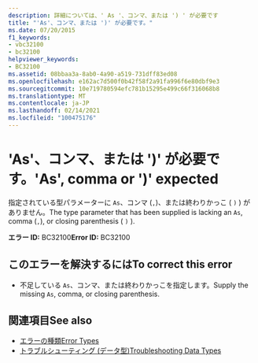 ```yaml
---
description: 詳細については、' As '、コンマ、または ') ' が必要です
title: "'As'、コンマ、または ')' が必要です。"
ms.date: 07/20/2015
f1_keywords:
- vbc32100
- bc32100
helpviewer_keywords:
- BC32100
ms.assetid: 08bbaa3a-8ab0-4a90-a519-731dff83ed08
ms.openlocfilehash: e162ac7d500f0b42f58f2a91fa996f6e80dbf9e3
ms.sourcegitcommit: 10e719780594efc781b15295e499c66f316068b8
ms.translationtype: MT
ms.contentlocale: ja-JP
ms.lasthandoff: 02/14/2021
ms.locfileid: "100475176"
---
```

# <a name="as-comma-or--expected"></a><span data-ttu-id="6e1d0-103">'As'、コンマ、または ')' が必要です。</span><span class="sxs-lookup"><span data-stu-id="6e1d0-103">'As', comma or ')' expected</span></span>

<span data-ttu-id="6e1d0-104">指定されている型パラメーターに `As`、コンマ (`,`)、または終わりかっこ ( `)` ) がありません。</span><span class="sxs-lookup"><span data-stu-id="6e1d0-104">The type parameter that has been supplied is lacking an `As`, comma (`,`), or closing parenthesis ( `)` ).</span></span>  
  
 <span data-ttu-id="6e1d0-105">**エラー ID:** BC32100</span><span class="sxs-lookup"><span data-stu-id="6e1d0-105">**Error ID:** BC32100</span></span>  
  
## <a name="to-correct-this-error"></a><span data-ttu-id="6e1d0-106">このエラーを解決するには</span><span class="sxs-lookup"><span data-stu-id="6e1d0-106">To correct this error</span></span>  
  
- <span data-ttu-id="6e1d0-107">不足している `As`、コンマ、または終わりかっこを指定します。</span><span class="sxs-lookup"><span data-stu-id="6e1d0-107">Supply the missing `As`, comma, or closing parenthesis.</span></span>  
  
## <a name="see-also"></a><span data-ttu-id="6e1d0-108">関連項目</span><span class="sxs-lookup"><span data-stu-id="6e1d0-108">See also</span></span>

- [<span data-ttu-id="6e1d0-109">エラーの種類</span><span class="sxs-lookup"><span data-stu-id="6e1d0-109">Error Types</span></span>](../programming-guide/language-features/error-types.md)
- [<span data-ttu-id="6e1d0-110">トラブルシューティング (データ型)</span><span class="sxs-lookup"><span data-stu-id="6e1d0-110">Troubleshooting Data Types</span></span>](../programming-guide/language-features/data-types/troubleshooting-data-types.md)

